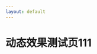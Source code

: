 ```yaml
---
layout: default
---
```


<h1>动态效果测试页111</h1>

<style>
  .test-card {
    width: 200px;
    height: 150px;
    background: #007bff;
    color: white;
    text-align: center;
    line-height: 150px;
    margin: 100px auto;
    border-radius: 10px;
    cursor: pointer;
    transition: transform 0.3s ease;
  }
  .test-card:hover {
    transform: scale(1.1);
  }
  .fade-up {
    opacity: 0;
    transform: translateY(30px);
    transition: opacity 0.6s ease;
  }
  .fade-up.visible {
    opacity: 1;
    transform: translateY(0);
  }
</style>

<div class="fade-up">
  <div class="test-card">悬停变大</div>
</div>

<script>
  document.addEventListener("DOMContentLoaded", function () {
    console.log("✅ 脚本运行");

    const el = document.querySelector('.fade-up');
    if (el) {
      el.classList.add('visible');
    }
  });
</script>
